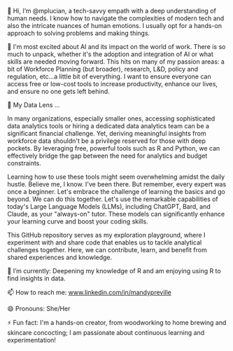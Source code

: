 👋 Hi, I’m @mplucian, a tech-savvy empath with a deep understanding of human needs. I know how to navigate the complexities of modern tech and also the intricate nuances of human emotions. I usually opt for a hands-on approach to solving problems and making things. 

💞️ I'm most excited about AI and its impact on the world of work. There is so much to unpack, whether it's the adoption and integration of AI or what skills are needed moving forward. This hits on many of my passion areas: a bit of Workforce Planning (but broader), research, L&D, policy and regulation, etc...a little bit of everything. I want to ensure everyone can access free or low-cost tools to increase productivity, enhance our lives, and ensure no one gets left behind.

👀 My Data Lens ...

In many organizations, especially smaller ones, accessing sophisticated data analytics tools or hiring a dedicated data analytics team can be a significant financial challenge. Yet, deriving meaningful insights from workforce data shouldn't be a privilege reserved for those with deep pockets. By leveraging free, powerful tools such as R and Python, we can effectively bridge the gap between the need for analytics and budget constraints. 

Learning how to use these tools might seem overwhelming amidst the daily hustle. Believe me, I know. I've been there. But remember, every expert was once a beginner. Let's embrace the challenge of learning the basics and go beyond. We can do this together. Let's use the remarkable capabilities of today's Large Language Models (LLMs), including ChatGPT, Bard, and Claude, as your "always-on" tutor. These models can significantly enhance your learning curve and boost your coding skills. 

This GitHub repository serves as my exploration playground, where I experiment with and share code that enables us to tackle analytical challenges together. Here, we can contribute, learn, and benefit from shared experiences and knowledge. 

🌱 I’m currently:  Deepening my knowledge of R and am enjoying using R to find insights in data.

📫 How to reach me: www.linkedin.com/in/mandypreville

😄 Pronouns: She/Her

⚡ Fun fact: I'm a hands-on creator, from woodworking to home brewing and skincare concocting; I am passionate about continuous learning and experimentation!
